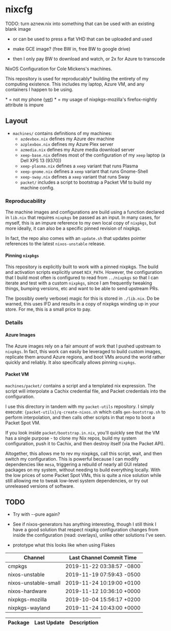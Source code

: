 # nixcfg


TODO: turn aznew.nix into something that can be used with an existing blank image
   - or can be used to press a flat VHD that can be uploaded and used

   - make GCE image? (free BW in, free BW to google drive)
   - then I only pay BW to download and watch, or 2x for Azure to transcode

NixOS Configuration for Cole Mickens's machines.

This repository is used for reproducably\* building the entirety of my computing existence. This includes my laptop, Azure VM, and any containers I happen to be using.

\* = not my phone ([yet](nixos-mobile))
\* = my usage of nixpkgs-mozilla's firefox-nightly attribute is impure

## Layout

* `machines/` contains definitions of my machines:
  * `azdevbox.nix` defines my Azure dev machine
  * `azplexbox.nix` defines my Azure Plex server
  * `azmedia.nix` defines my Azure media download server
  * `xeep-base.nix` defines most of the configuration of my `xeep` laptop (a Dell XPS 13 (9370))
  * `xeep-plasma.nix` defines a `xeep` variant that runs Plasma
  * `xeep-gnome.nix` defines a `xeep` variant that runs Gnome-Shell
  * `xeep-sway.nix` defines a `xeep` variant that runs Sway
  * `packet/` includes a script to bootstrap a Packet VM to build my machine config.


### Reproducability

The machine images and configurations are build using a function declared in `lib.nix` that requires `nixpkgs` be passed as an input. In many cases, for myself, this is an impure reference to my own local copy of `nixpkgs`, but more ideally, it can also be a specific pinned revision of nixpkgs.

In fact, the repo also comes with an `update.sh` that updates pointer references to the latest `nixos-unstable` release.

#### Pinning `nixpkgs`

This repository is explicitly built to work with a pinned nixpkgs. The build and activation scripts explicitly unset `NIX_PATH`. However, the configuration that I build most often is configured to read from `../nixpkgs` so that I can iterate and test with a custom `nixpkgs`, since I am frequently tweaking things, bumping versions, etc and want to be able to send upstream PRs.

The (possibly overly verbose) magic for this is stored in `./lib.nix`. Do be warned, this uses IFD and results in a copy of nixpkgs winding up in your store. For me, this is a small price to pay.

### Details

#### Azure Images

The Azure images rely on a fair amount of work that I pushed upstream to `nixpkgs`. In fact, this work can easily be leveraged to build custom images, replicate them around Azure regions, and boot VMs around the world rather quickly and reliably. It also specifically allows pinning `nixpkgs`.


#### Packet VM

`machines/packet/` contains a script and a templated nix expression. The script will interpolate a Cachix credential file, and Packet credentials into the configuration.

I use this directory in tandem with my `packet-utils` repository. I simply execute: `{packet-utils}/q-create-nixos.sh`  which calls `gen-bootstrap.sh` to perform interpolation, and then calls other scripts in that repo to boot a Packet Spot VM.

If you look inside `packet/bootstrap.in.nix`, you'll quickly see that the VM has a single purpose - to clone my Nix repos, build my system configuration, push it to Cachix, and then destroy itself (via the Packet API).

Altogether, this allows me to rev my nixpkgs, call this script, wait, and then switch my configuration. This is powerful because I can modify dependencies like `mesa`, triggering a rebuild of nearly all GUI related packages on my system, without needing to build everything locally. With the low prices of some Packet Spot VMs, this is quite a nice solution while still allowing me to tweak low-level system dependencies, or try out unreleased versions of software.

## TODO

* Try with --pure again?
* See if nixos-generators has anything interesting, though I still think I have a good solution that respect nixpkg configuration changes from inside the configuration (read: overlays), unlike other solutions I've seen.

 * prototype what this looks like when using Flakes

<!--nixpkgs-->
| Channel | Last Channel Commit Time |
| ------- | ------------------------ |
| cmpkgs | 2019-11-22 03:38:57 -0800 |
| nixos-unstable | 2019-11-19 07:59:43 -0500 |
| nixos-unstable-small | 2019-11-24 10:19:00 +0100 |
| nixos-hardware | 2019-11-12 10:36:10 +0000 |
| nixpkgs-mozilla | 2019-10-04 15:56:17 +0200 |
| nixpkgs-wayland | 2019-11-24 10:43:00 +0000 |
<!--nixpkgs-->

<!--pkgs-->
| Package | Last Update | Description |
| ------- | ----------- | ----------- |
<!--pkgs-->
